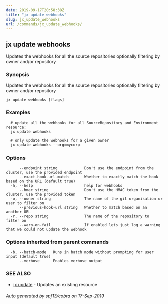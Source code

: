 ```yaml
---
date: 2019-09-17T20:58:38Z
title: "jx update webhooks"
slug: jx_update_webhooks
url: /commands/jx_update_webhooks/
---
```

## jx update webhooks

Updates the webhooks for all the source repositories optionally filtering by owner and/or repository

### Synopsis

Updates the webhooks for all the source repositories optionally filtering by owner and/or repository

```
jx update webhooks [flags]
```

### Examples

```
  # update all the webhooks for all SourceRepository and Environment resource:
  jx update webhooks
  
  # only update the webhooks for a given owner
  jx update webhooks --org=mycorp
```

### Options

```
      --endpoint string            Don't use the endpoint from the cluster, use the provided endpoint
      --exact-hook-url-match       Whether to exactly match the hook based on the URL (default true)
  -h, --help                       help for webhooks
      --hmac string                Don't use the HMAC token from the cluster, use the provided token
  -o, --owner string               The name of the git organisation or user to filter on
      --previous-hook-url string   Whether to match based on an another URL
  -r, --repo string                The name of the repository to filter on
      --warn-on-fail               If enabled lets just log a warning that we could not update the webhook
```

### Options inherited from parent commands

```
  -b, --batch-mode   Runs in batch mode without prompting for user input (default true)
      --verbose      Enables verbose output
```

### SEE ALSO

* [jx update](/commands/jx_update/)	 - Updates an existing resource

###### Auto generated by spf13/cobra on 17-Sep-2019
